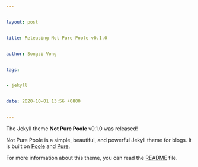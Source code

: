 ```yaml
---


layout: post


title: Releasing Not Pure Poole v0.1.0


author: Songzi Vong


tags:


- jekyll


date: 2020-10-01 13:56 +0800


---
```



The Jekyll theme **Not Pure Poole** v0.1.0 was released!



Not Pure Poole is a simple, beautiful, and powerful Jekyll theme for blogs. It is built on [Poole](https://github.com/poole/poole) and [Pure](https://purecss.io/).



For more information about this theme, you can read the [README](https://github.com/vszhub/not-pure-poole/blob/master/README.md) file.
